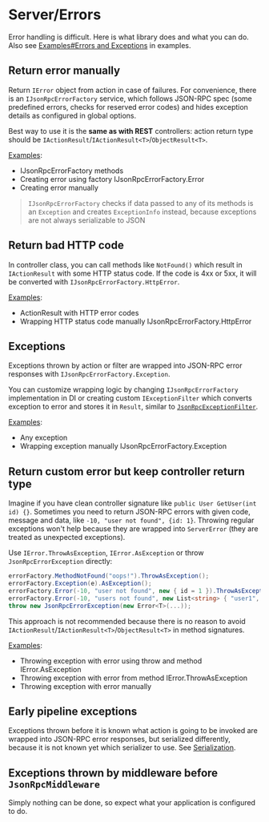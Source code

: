 # Server/Errors

Error handling is difficult. Here is what library does and what you can do. Also see [Examples#Errors and Exceptions](examples#errors-and-exceptions) in examples.

## Return error manually

Return `IError` object from action in case of failures. For convenience, there is an `IJsonRpcErrorFactory` service,
which follows JSON-RPC spec (some predefined errors, checks for reserved error codes)
and hides exception details as configured in global options.

Best way to use it is the **same as with REST** controllers: action return type should be `IActionResult`/`IActionResult<T>`/`ObjectResult<T>`.

[Examples](examples#Errors-and-exceptions):
 - IJsonRpcErrorFactory methods
 - Creating error using factory IJsonRpcErrorFactory.Error
 - Creating error manually

> `IJsonRpcErrorFactory` checks if data passed to any of its methods is an `Exception` and creates `ExceptionInfo` instead, because exceptions are not always serializable to JSON

## Return bad HTTP code

In controller class, you can call methods like `NotFound()` which result in `IActionResult` with some HTTP status code.
If the code is 4xx or 5xx, it will be converted with `IJsonRpcErrorFactory.HttpError`.

[Examples](examples#Errors-and-exceptions):
 - ActionResult with HTTP error codes
 - Wrapping HTTP status code manually IJsonRpcErrorFactory.HttpError

## Exceptions

Exceptions thrown by action or filter are wrapped into JSON-RPC error responses with `IJsonRpcErrorFactory.Exception`.

You can customize wrapping logic by changing `IJsonRpcErrorFactory` implementation in DI or creating custom `IExceptionFilter` which converts exception to error and stores it in `Result`, similar to [`JsonRpcExceptionFilter`](https://github.com/tochka-public/Tochka.JsonRpc/blob/master/src/Tochka.JsonRpc.Server/Filters/JsonRpcExceptionFilter.cs).

[Examples](examples#Errors-and-exceptions):
 - Any exception
 - Wrapping exception manually IJsonRpcErrorFactory.Exception

## Return custom error but keep controller return type

Imagine if you have clean controller signature like `public User GetUser(int id) {}`.
Sometimes you need to return JSON-RPC errors with given code, message and data, like `-10, "user not found", {id: 1}`. Throwing regular exceptions won't help because they are wrapped into `ServerError` (they are treated as unexpected exceptions).

Use `IError.ThrowAsException`, `IError.AsException` or throw `JsonRpcErrorException` directly:

```cs
errorFactory.MethodNotFound("oops!").ThrowAsException();
errorFactory.Exception(e).AsException();
errorFactory.Error(-10, "user not found", new { id = 1 }).ThrowAsException();
errorFactory.Error(-10, "users not found", new List<string> { "user1", "user2" }).AsException();
throw new JsonRpcErrorException(new Error<T>(...));
```

This approach is not recommended because there is no reason to avoid `IActionResult`/`IActionResult<T>`/`ObjectResult<T>` in method signatures.

[Examples](examples#Errors-and-exceptions):
 - Throwing exception with error using throw and method IError.AsException
 - Throwing exception with error from method IError.ThrowAsException
 - Throwing exception with error manually

## Early pipeline exceptions

Exceptions thrown before it is known what action is going to be invoked are wrapped into JSON-RPC error responses, but serialized differently, because it is not known yet which serializer to use. See [Serialization](serialization).

## Exceptions thrown by middleware before `JsonRpcMiddleware`

Simply nothing can be done, so expect what your application is configured to do.
